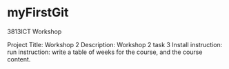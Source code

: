 # myFirstGit
3813ICT Workshop

Project Title: Workshop 2
Description: Workshop 2 task 3
Install instruction:
run instruction:
write a table of weeks for the course, and the course content.
